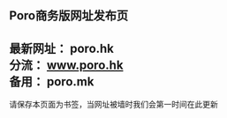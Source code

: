    Poro商务版网址发布页
  -----------------------
  最新网址： poro.hk <br>
  分流： www.poro.hk<br>
  备用： poro.mk<br>
---------------------
请保存本页面为书签，当网址被墙时我们会第一时间在此更新
